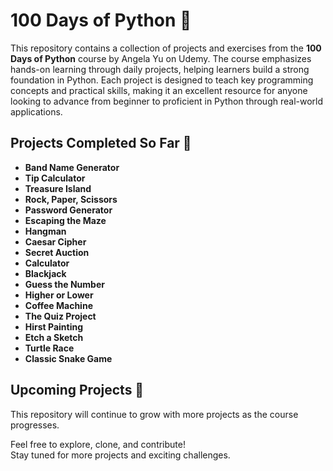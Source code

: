 # 100 Days of Python 🎉
This repository contains a collection of projects and exercises from the **100 Days of Python** course by Angela Yu on Udemy. The course emphasizes hands-on learning through daily projects, helping learners build a strong foundation in Python. Each project is designed to teach key programming concepts and practical skills, making it an excellent resource for anyone looking to advance from beginner to proficient in Python through real-world applications. 

## Projects Completed So Far 🚀

- **Band Name Generator**  
- **Tip Calculator**  
- **Treasure Island**  
- **Rock, Paper, Scissors**  
- **Password Generator**  
- **Escaping the Maze**  
- **Hangman**  
- **Caesar Cipher**  
- **Secret Auction**  
- **Calculator**  
- **Blackjack**  
- **Guess the Number**  
- **Higher or Lower**  
- **Coffee Machine**  
- **The Quiz Project**  
- **Hirst Painting**  
- **Etch a Sketch**  
- **Turtle Race**  
- **Classic Snake Game**  

## Upcoming Projects 🚧
This repository will continue to grow with more projects as the course progresses.

Feel free to explore, clone, and contribute!  
Stay tuned for more projects and exciting challenges. 
